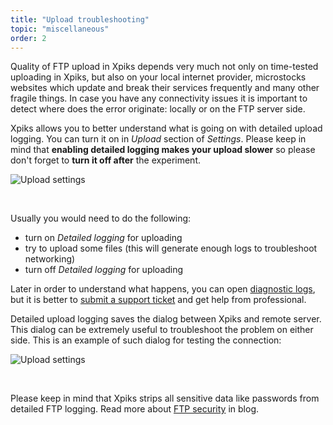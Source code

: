 ```yaml
---
title: "Upload troubleshooting"
topic: "miscellaneous"
order: 2
---
```


Quality of FTP upload in Xpiks depends very much not only on time-tested uploading in Xpiks, but also on your local internet provider, microstocks websites which update and break their services frequently and many other fragile things. In case you have any connectivity issues it is important to detect where does the error originate: locally or on the FTP server side.

Xpiks allows you to better understand what is going on with detailed upload logging. You can turn it on in _Upload_ section of _Settings_. Please keep in mind that **enabling detailed logging makes your upload slower** so please don't forget to **turn it off after** the experiment.

<p>
  <img alt="Upload settings" src="{{site.url}}/images/tutorials/miscellaneous/upload-settings.png" class="small-12 large-12" />
</p>

<br />

Usually you would need to do the following:

* turn on _Detailed logging_ for uploading
* try to upload some files (this will generate enough logs to troubleshoot networking)
* turn off _Detailed logging_ for uploading

Later in order to understand what happens, you can open <a href="{{site.url}}/tutorials/misc-diagnostic-logs/">diagnostic logs</a>, but it is better to <a href="{{site.url}}/2015/09/03/how-to-report-an-error/">submit a support ticket</a> and get help from professional.

Detailed upload logging saves the dialog between Xpiks and remote server. This dialog can be extremely useful to troubleshoot the problem on either side. This is an example of such dialog for testing the connection:

<p>
  <img alt="Upload settings" src="{{site.url}}/images/tutorials/miscellaneous/upload-logging.png" class="small-12 large-12" />
</p>

<br />

Please keep in mind that Xpiks strips all sensitive data like passwords from detailed FTP logging. Read more about <a href="{{site.url}}/2016/01/13/ftp-and-security/">FTP security</a> in blog.
